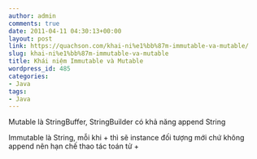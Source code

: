 ```yaml
---
author: admin
comments: true
date: 2011-04-11 04:30:13+00:00
layout: post
link: https://quachson.com/khai-ni%e1%bb%87m-immutable-va-mutable/
slug: khai-ni%e1%bb%87m-immutable-va-mutable
title: Khái niệm Immutable và Mutable
wordpress_id: 485
categories:
- Java
tags:
- Java
---
```


Mutable là StringBuffer, StringBuilder có khả năng append String

Immutable là String, mỗi khi + thì sẽ instance đối tượng mới chứ không append nên hạn chế thao tác toán tử +
